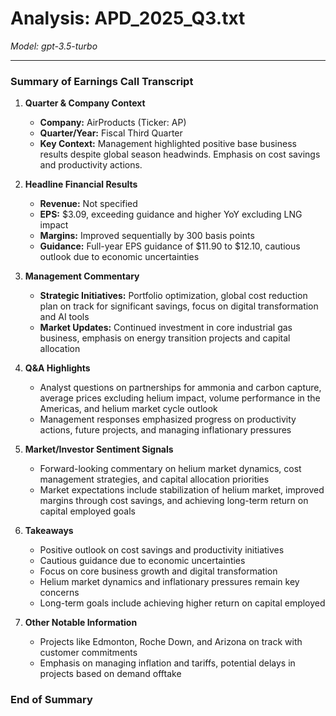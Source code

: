# Analysis: APD_2025_Q3.txt

*Model: gpt-3.5-turbo*

---

### Summary of Earnings Call Transcript

1. **Quarter & Company Context**
   - **Company:** AirProducts (Ticker: AP)
   - **Quarter/Year:** Fiscal Third Quarter
   - **Key Context:** Management highlighted positive base business results despite global season headwinds. Emphasis on cost savings and productivity actions.

2. **Headline Financial Results**
   - **Revenue:** Not specified
   - **EPS:** $3.09, exceeding guidance and higher YoY excluding LNG impact
   - **Margins:** Improved sequentially by 300 basis points
   - **Guidance:** Full-year EPS guidance of $11.90 to $12.10, cautious outlook due to economic uncertainties

3. **Management Commentary**
   - **Strategic Initiatives:** Portfolio optimization, global cost reduction plan on track for significant savings, focus on digital transformation and AI tools
   - **Market Updates:** Continued investment in core industrial gas business, emphasis on energy transition projects and capital allocation

4. **Q&A Highlights**
   - Analyst questions on partnerships for ammonia and carbon capture, average prices excluding helium impact, volume performance in the Americas, and helium market cycle outlook
   - Management responses emphasized progress on productivity actions, future projects, and managing inflationary pressures

5. **Market/Investor Sentiment Signals**
   - Forward-looking commentary on helium market dynamics, cost management strategies, and capital allocation priorities
   - Market expectations include stabilization of helium market, improved margins through cost savings, and achieving long-term return on capital employed goals

6. **Takeaways**
   - Positive outlook on cost savings and productivity initiatives
   - Cautious guidance due to economic uncertainties
   - Focus on core business growth and digital transformation
   - Helium market dynamics and inflationary pressures remain key concerns
   - Long-term goals include achieving higher return on capital employed

7. **Other Notable Information**
   - Projects like Edmonton, Roche Down, and Arizona on track with customer commitments
   - Emphasis on managing inflation and tariffs, potential delays in projects based on demand offtake

### End of Summary